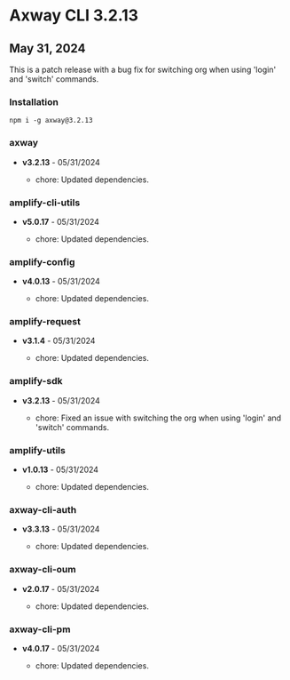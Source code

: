 # Axway CLI 3.2.13

## May 31, 2024

This is a patch release with a bug fix for switching org when using 'login' and 'switch' commands.

### Installation

```
npm i -g axway@3.2.13
```

### axway

- **v3.2.13** - 05/31/2024

  - chore: Updated dependencies.

### amplify-cli-utils

- **v5.0.17** - 05/31/2024

  - chore: Updated dependencies.

### amplify-config

- **v4.0.13** - 05/31/2024

  - chore: Updated dependencies.

### amplify-request

- **v3.1.4** - 05/31/2024

  - chore: Updated dependencies.

### amplify-sdk

- **v3.2.13** - 05/31/2024

  - chore: Fixed an issue with switching the org when using 'login' and 'switch' commands.

### amplify-utils

- **v1.0.13** - 05/31/2024

  - chore: Updated dependencies.

### axway-cli-auth

- **v3.3.13** - 05/31/2024

  - chore: Updated dependencies.

### axway-cli-oum

- **v2.0.17** - 05/31/2024

  - chore: Updated dependencies.

### axway-cli-pm

- **v4.0.17** - 05/31/2024

  - chore: Updated dependencies.
